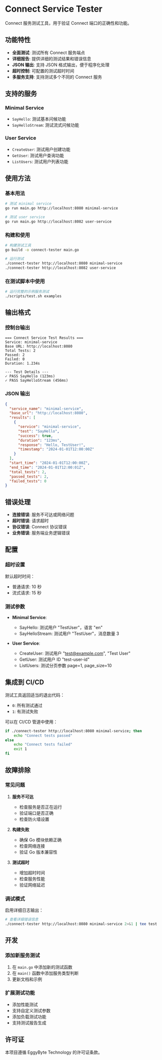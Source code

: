 # Connect Service Tester

Connect 服务测试工具，用于验证 Connect 端口的正确性和功能。

## 功能特性

- **全面测试**: 测试所有 Connect 服务端点
- **详细报告**: 提供详细的测试结果和错误信息
- **JSON 输出**: 支持 JSON 格式输出，便于程序化处理
- **超时控制**: 可配置的测试超时时间
- **多服务支持**: 支持测试多个不同的 Connect 服务

## 支持的服务

### Minimal Service
- `SayHello`: 测试基本问候功能
- `SayHelloStream`: 测试流式问候功能

### User Service
- `CreateUser`: 测试用户创建功能
- `GetUser`: 测试用户查询功能
- `ListUsers`: 测试用户列表功能

## 使用方法

### 基本用法

```bash
# 测试 minimal service
go run main.go http://localhost:8080 minimal-service

# 测试 user service
go run main.go http://localhost:8082 user-service
```

### 构建和使用

```bash
# 构建测试工具
go build -o connect-tester main.go

# 运行测试
./connect-tester http://localhost:8080 minimal-service
./connect-tester http://localhost:8082 user-service
```

### 在测试脚本中使用

```bash
# 运行完整的示例服务测试
./scripts/test.sh examples
```

## 输出格式

### 控制台输出

```
=== Connect Service Test Results ===
Service: minimal-service
Base URL: http://localhost:8080
Total Tests: 2
Passed: 2
Failed: 0
Duration: 1.234s

--- Test Details ---
✓ PASS SayHello (123ms)
✓ PASS SayHelloStream (456ms)
```

### JSON 输出

```json
{
  "service_name": "minimal-service",
  "base_url": "http://localhost:8080",
  "results": [
    {
      "service": "minimal-service",
      "test": "SayHello",
      "success": true,
      "duration": "123ms",
      "response": "Hello, TestUser!",
      "timestamp": "2024-01-01T12:00:00Z"
    }
  ],
  "start_time": "2024-01-01T12:00:00Z",
  "end_time": "2024-01-01T12:00:01Z",
  "total_tests": 2,
  "passed_tests": 2,
  "failed_tests": 0
}
```

## 错误处理

- **连接错误**: 服务不可达或网络问题
- **超时错误**: 请求超时
- **协议错误**: Connect 协议错误
- **业务错误**: 服务端业务逻辑错误

## 配置

### 超时设置

默认超时时间：
- 普通请求: 10 秒
- 流式请求: 15 秒

### 测试参数

- **Minimal Service**:
  - SayHello: 测试用户 "TestUser"，语言 "en"
  - SayHelloStream: 测试用户 "TestUser"，消息数量 3

- **User Service**:
  - CreateUser: 测试用户 "test@example.com", "Test User"
  - GetUser: 测试用户 ID "test-user-id"
  - ListUsers: 测试分页参数 page=1, page_size=10

## 集成到 CI/CD

测试工具返回适当的退出代码：
- `0`: 所有测试通过
- `1`: 有测试失败

可以在 CI/CD 管道中使用：

```bash
if ./connect-tester http://localhost:8080 minimal-service; then
    echo "Connect tests passed"
else
    echo "Connect tests failed"
    exit 1
fi
```

## 故障排除

### 常见问题

1. **服务不可达**
   - 检查服务是否正在运行
   - 验证端口是否正确
   - 检查防火墙设置

2. **构建失败**
   - 确保 Go 模块依赖正确
   - 检查网络连接
   - 验证 Go 版本兼容性

3. **测试超时**
   - 增加超时时间
   - 检查服务性能
   - 验证网络延迟

### 调试模式

启用详细日志输出：

```bash
# 查看详细错误信息
./connect-tester http://localhost:8080 minimal-service 2>&1 | tee test.log
```

## 开发

### 添加新服务测试

1. 在 `main.go` 中添加新的测试函数
2. 在 `main()` 函数中添加服务类型判断
3. 更新文档和示例

### 扩展测试功能

- 添加性能测试
- 支持自定义测试参数
- 添加负载测试功能
- 支持测试报告生成

## 许可证

本项目遵循 EggyByte Technology 的许可证条款。
